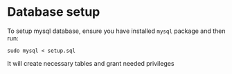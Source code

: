 # Database setup
To setup mysql database, ensure you have installed `mysql` package and then run:
```
sudo mysql < setup.sql
```
It will create necessary tables and grant needed privileges

